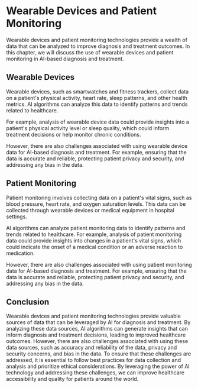 Wearable Devices and Patient Monitoring
==========================================================================================================

Wearable devices and patient monitoring technologies provide a wealth of data that can be analyzed to improve diagnosis and treatment outcomes. In this chapter, we will discuss the use of wearable devices and patient monitoring in AI-based diagnosis and treatment.

Wearable Devices
----------------

Wearable devices, such as smartwatches and fitness trackers, collect data on a patient's physical activity, heart rate, sleep patterns, and other health metrics. AI algorithms can analyze this data to identify patterns and trends related to healthcare.

For example, analysis of wearable device data could provide insights into a patient's physical activity level or sleep quality, which could inform treatment decisions or help monitor chronic conditions.

However, there are also challenges associated with using wearable device data for AI-based diagnosis and treatment. For example, ensuring that the data is accurate and reliable, protecting patient privacy and security, and addressing any bias in the data.

Patient Monitoring
------------------

Patient monitoring involves collecting data on a patient's vital signs, such as blood pressure, heart rate, and oxygen saturation levels. This data can be collected through wearable devices or medical equipment in hospital settings.

AI algorithms can analyze patient monitoring data to identify patterns and trends related to healthcare. For example, analysis of patient monitoring data could provide insights into changes in a patient's vital signs, which could indicate the onset of a medical condition or an adverse reaction to medication.

However, there are also challenges associated with using patient monitoring data for AI-based diagnosis and treatment. For example, ensuring that the data is accurate and reliable, protecting patient privacy and security, and addressing any bias in the data.

Conclusion
----------

Wearable devices and patient monitoring technologies provide valuable sources of data that can be leveraged by AI for diagnosis and treatment. By analyzing these data sources, AI algorithms can generate insights that can inform diagnosis and treatment decisions, leading to improved healthcare outcomes. However, there are also challenges associated with using these data sources, such as accuracy and reliability of the data, privacy and security concerns, and bias in the data. To ensure that these challenges are addressed, it is essential to follow best practices for data collection and analysis and prioritize ethical considerations. By leveraging the power of AI technology and addressing these challenges, we can improve healthcare accessibility and quality for patients around the world.
